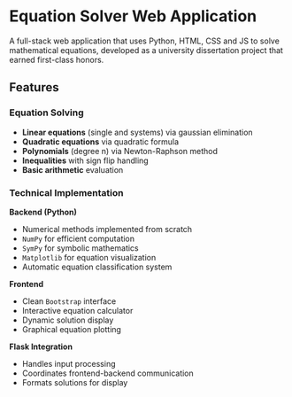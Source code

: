 # Equation Solver Web Application  


A full-stack web application that uses Python, HTML, CSS and JS to solve mathematical equations, developed as a university dissertation project that earned first-class honors.  

## Features  

### Equation Solving  
- **Linear equations** (single and systems) via gaussian elimination 
- **Quadratic equations** via quadratic formula  
- **Polynomials** (degree n) via Newton-Raphson method  
- **Inequalities** with sign flip handling  
- **Basic arithmetic** evaluation 

### Technical Implementation  
**Backend (Python)**  
- Numerical methods implemented from scratch  
- `NumPy` for efficient computation  
- `SymPy` for symbolic mathematics  
- `Matplotlib` for equation visualization  
- Automatic equation classification system  

**Frontend**  
- Clean `Bootstrap` interface  
- Interactive equation calculator  
- Dynamic solution display  
- Graphical equation plotting  

**Flask Integration**  
- Handles input processing  
- Coordinates frontend-backend communication  
- Formats solutions for display  

